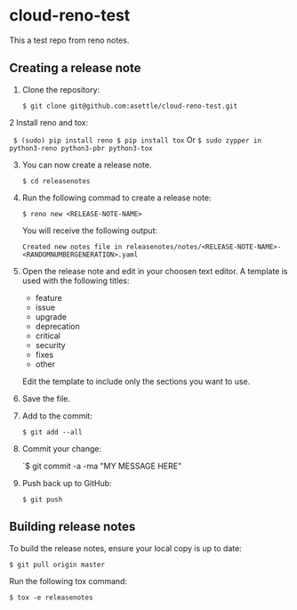 # cloud-reno-test

This a test repo from reno notes.

## Creating a release note 

1. Clone the repository:

   `$ git clone git@github.com:asettle/cloud-reno-test.git`

2 Install reno and tox:

  ` $ (sudo) pip install reno
    $ pip install tox`
  Or
  `$ sudo zypper in python3-reno python3-pbr python3-tox`

3. You can now create a release note.

   `$ cd releasenotes`

4. Run the following commad to create a release note:
   
   `$ reno new <RELEASE-NOTE-NAME>`
   
   You will receive the following output:
   
   `Created new notes file in releasenotes/notes/<RELEASE-NOTE-NAME>-<RANDOMNUMBERGENERATION>.yaml`

5. Open the release note and edit in your choosen text editor. A template is used with the following titles: 
   
   - feature
   - issue
   - upgrade
   - deprecation
   - critical
   - security
   - fixes
   - other

   Edit the template to include only the sections you want to use.


6. Save the file.

7. Add to the commit:

   `$ git add --all`
   
8. Commit your change:

    `$ git commit -a -ma "MY MESSAGE HERE"
    
9. Push back up to GitHub:

   `$ git push`

## Building release notes

To build the release notes, ensure your local copy is up to date:

`$ git pull origin master`

Run the following tox command:

`$ tox -e releasenotes`
